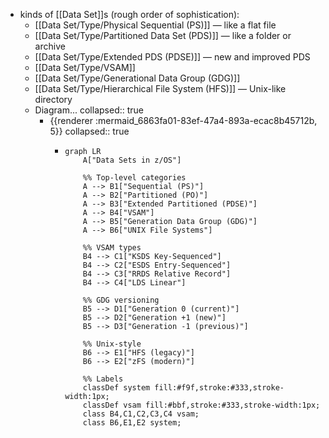 - kinds of [[Data Set]]s (rough order of sophistication):
	- [[Data Set/Type/Physical Sequential (PS)]] — like a flat file
	- [[Data Set/Type/Partitioned Data Set (PDS)]] — like a folder or archive
	- [[Data Set/Type/Extended PDS (PDSE)]] — new and improved PDS
	- [[Data Set/Type/VSAM]]
	- [[Data Set/Type/Generational Data Group (GDG)]]
	- [[Data Set/Type/Hierarchical File System (HFS)]] — Unix-like directory
	- Diagram...
	  collapsed:: true
		- {{renderer :mermaid_6863fa01-83ef-47a4-893a-ecac8b45712b, 5}}
		  collapsed:: true
			- ```mermaid
			  graph LR
			      A["Data Sets in z/OS"]
			  
			      %% Top-level categories
			      A --> B1["Sequential (PS)"]
			      A --> B2["Partitioned (PO)"]
			      A --> B3["Extended Partitioned (PDSE)"]
			      A --> B4["VSAM"]
			      A --> B5["Generation Data Group (GDG)"]
			      A --> B6["UNIX File Systems"]
			  
			      %% VSAM types
			      B4 --> C1["KSDS Key-Sequenced"]
			      B4 --> C2["ESDS Entry-Sequenced"]
			      B4 --> C3["RRDS Relative Record"]
			      B4 --> C4["LDS Linear"]
			  
			      %% GDG versioning
			      B5 --> D1["Generation 0 (current)"]
			      B5 --> D2["Generation +1 (new)"]
			      B5 --> D3["Generation -1 (previous)"]
			  
			      %% Unix-style
			      B6 --> E1["HFS (legacy)"]
			      B6 --> E2["zFS (modern)"]
			  
			      %% Labels
			      classDef system fill:#f9f,stroke:#333,stroke-width:1px;
			      classDef vsam fill:#bbf,stroke:#333,stroke-width:1px;
			      class B4,C1,C2,C3,C4 vsam;
			      class B6,E1,E2 system;
			  ```